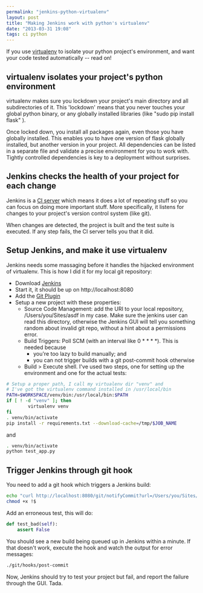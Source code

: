 ```yaml
---
permalink: "jenkins-python-virtualenv"
layout: post
title: "Making Jenkins work with python's virtualenv"
date: "2013-03-31 19:08"
tags: ci python
---
```


If you use [virtualenv](http://www.virtualenv.org/en/latest/) to isolate your python project's environment, and want your code tested automatically -- read on!

## virtualenv isolates your project's python environment

virtualenv makes sure you lockdown your project's main directory and all subdirectories of it. This 'lockdown' means that you never touches your global python binary, or any globally installed libraries (like "sudo pip install flask" ).

Once locked down, you install all packages again, even those you have globally installed. This enables you to have one version of flask globally installed, but another version in your project. All dependencies can be listed in a separate file and validate a precise environment for you to work with. Tightly controlled dependencies is key to a deployment without surprises.

## Jenkins checks the health of your project for each change

Jenkins is a [CI server](https://en.wikipedia.org/wiki/Continuous_integration#Principles) which means it does a lot of repeating stuff so you can focus on doing more important stuff. More specifically, it listens for changes to your project's version control system (like git).

When changes are detected, the project is built and the test suite is executed. If any step fails, the CI server tells you that it did.

## Setup Jenkins, and make it use virtualenv

Jenkins needs some massaging before it handles the hijacked environment of virtualenv. This is how I did it for my local git repository:

 - Download [Jenkins](http://jenkins-ci.org/)
 - Start it, it should be up on http://localhost:8080
 - Add the [Git Plugin](https://wiki.jenkins-ci.org/display/JENKINS/Git+Plugin)
 - Setup a new project with these properties:
    - Source Code Management: add the URI to your local repository, /Users/you/Sites/asdf in my case. Make sure the jenkins user can read this directory, otherwise the Jenkins GUI will tell you something random about invalid git repo, without a hint about a permissions error.
    - Build Triggers: Poll SCM (with an interval like 0 * * * *). This is needed because
      - you're too lazy to build manually; and
      - you can not trigger builds with a git post-commit hook otherwise
    - Build > Execute shell. I've used two steps, one for setting up the environment and one for the actual tests:

```sh
# Setup a proper path, I call my virtualenv dir "venv" and
# I've got the virtualenv command installed in /usr/local/bin
PATH=$WORKSPACE/venv/bin:/usr/local/bin:$PATH
if [ ! -d "venv" ]; then
        virtualenv venv
fi
. venv/bin/activate
pip install -r requirements.txt --download-cache=/tmp/$JOB_NAME
```
        
and
        
```sh
. venv/bin/activate
python test_app.py
```

## Trigger Jenkins through git hook

You need to add a git hook which triggers a Jenkins build:

```sh
echo "curl http://localhost:8080/git/notifyCommit?url=/Users/you/Sites/asdf" >> .git/hooks/post-commit
chmod +x !$
```

Add an erroneous test, this will do:

```python
def test_bad(self):
    assert False
```

You should see a new build being queued up in Jenkins within a minute. If that doesn't work, execute the hook and watch the output for error messages:

```sh
./git/hooks/post-commit
```

Now, Jenkins should try to test your project but fail, and report the failure through the GUI. Tada.

